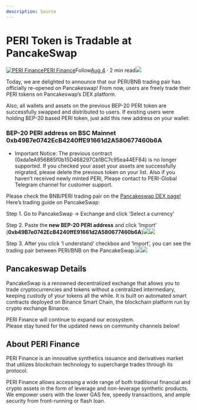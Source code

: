 ```yaml
---
description: Source
---
```


# PERI Token is Tradable at PancakeSwap

[![PERI Finance](https://miro.medium.com/fit/c/96/96/1*8823tJq5K3Y0x2MHlm_n9w.jpeg)](https://perifinance.medium.com/?source=post_page-----82e21d678d55--------------------------------)[PERI Finance](https://perifinance.medium.com/?source=post_page-----82e21d678d55--------------------------------)Follow[Aug 4](https://medium.com/perifinance/peri-finance-update-re-open-pancakeswap-pair-chainswap-migration-complete-82e21d678d55?source=post_page-----82e21d678d55--------------------------------) · 2 min read![](https://miro.medium.com/max/1400/1*GQjRQuWwyPpqUxiA12qXWg.jpeg)

Today, we are delighted to announce that our PERI/BNB trading pair has officially re-opened on Pancakeswap! From now, users are freely trade their PERI tokens on Pancakeswap’s DEX platform.

Also, all wallets and assets on the previous BEP-20 PERI token are successfully swapped and distributed to users. If existing users were holding BEP-20 based PERI token, just add this new address on your wallet:

### BEP-20 PERI address on BSC Mainnet 0xb49B7e0742EcB4240ffE91661d2A580677460b6A <a id="db0e"></a>

* Important Notice: The previous contract \(0xda1eA956B85f0b15D468297Cb1BC7c95ea44EF84\) is no longer supported. If you checked your asset your assets are successfully migrated, please delete the previous token on your list. Also if you haven’t received newly minted PERI, Please contact to PERI-Global Telegram channel for customer support.

Please check the BNB/PERI trading pair on the [Pancakeswap DEX page!](https://exchange.pancakeswap.finance/#/swap)  
Here’s trading guide on PancakeSwap:

Step 1. Go to PancakeSwap → Exchange and click ‘Select a currency’

Step 2. Paste the **new BEP-20 PERI address** and click ‘Import’  
\(**0xb49B7e0742EcB4240ffE91661d2A580677460b6A**\)![](https://miro.medium.com/max/60/1*LmZ5T_40fgPRBNSeQ0Tr9A.jpeg?q=20)![](https://miro.medium.com/max/700/1*LmZ5T_40fgPRBNSeQ0Tr9A.jpeg)

Step 3. After you click ‘I understand’ checkbox and ‘Import’, you can see the trading pair between PERI/BNB on the PancakeSwap.![](https://miro.medium.com/max/60/1*NL3osAF2ucbLxkI5zQEFCQ.jpeg?q=20)![](https://miro.medium.com/max/700/1*NL3osAF2ucbLxkI5zQEFCQ.jpeg)

## Pancakeswap Details <a id="7d53"></a>

PancakeSwap is a renowned decentralized exchange that allows you to trade cryptocurrencies and tokens without a centralized intermediary, keeping custody of your tokens all the while. It is built on automated smart contracts deployed on Binance Smart Chain, the blockchain platform run by crypto exchange Binance.

PERI Finance will continue to expand our ecosystem.  
Please stay tuned for the updated news on community channels below!

## About PERI Finance <a id="a315"></a>

PERI Finance is an innovative synthetics issuance and derivatives market that utilizes blockchain technology to supercharge trades through its protocol.

PERI Finance allows accessing a wide range of both traditional financial and crypto assets in the form of leverage and non-leverage synthetic products. We empower users with the lower GAS fee, speedy transactions, and ample security from front-running or flash loan.

